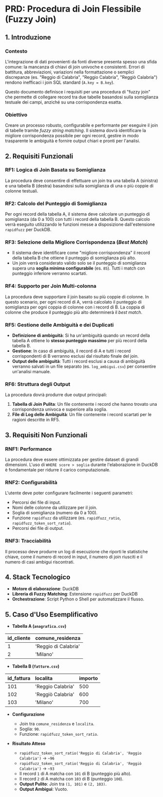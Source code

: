 # PRD: Procedura di Join Flessibile (Fuzzy Join)

## 1. Introduzione

### Contesto

L'integrazione di dati provenienti da fonti diverse presenta spesso una sfida comune: la mancanza di chiavi di join univoche e consistenti. Errori di battitura, abbreviazioni, variazioni nella formattazione o semplici discrepanze (es. "Reggio di Calabria", "Reggio Calabria", "Reggiò Calabria") rendono inefficaci i join SQL standard (`A.key = B.key`).

Questo documento definisce i requisiti per una procedura di "fuzzy join" che permette di collegare record tra due tabelle basandosi sulla somiglianza testuale dei campi, anziché su una corrispondenza esatta.

### Obiettivo

Creare un processo robusto, configurabile e performante per eseguire il join di tabelle tramite *fuzzy string matching*. Il sistema dovrà identificare la migliore corrispondenza possibile per ogni record, gestire in modo trasparente le ambiguità e fornire output chiari e pronti per l'analisi.

## 2. Requisiti Funzionali

### RF1: Logica di Join Basata su Somiglianza

La procedura deve consentire di effettuare un join tra una tabella A (sinistra) e una tabella B (destra) basandosi sulla somiglianza di una o più coppie di colonne testuali.

### RF2: Calcolo del Punteggio di Somiglianza

Per ogni record della tabella A, il sistema deve calcolare un punteggio di somiglianza (da 0 a 100) con tutti i record della tabella B. Questo calcolo verrà eseguito utilizzando le funzioni messe a disposizione dall'estensione `rapidfuzz` per DuckDB.

### RF3: Selezione della Migliore Corrispondenza (*Best Match*)

- Il sistema deve identificare come "migliore corrispondenza" il record della tabella B che ottiene il punteggio di somiglianza più alto.
- Un join verrà considerato valido solo se il punteggio di somiglianza supera una **soglia minima configurabile** (es. `85`). Tutti i match con punteggio inferiore verranno scartati.

### RF4: Supporto per Join Multi-colonna

La procedura deve supportare il join basato su più coppie di colonne. In questo scenario, per ogni record di A, verrà calcolato il punteggio di somiglianza per ogni coppia di colonne con i record di B. La coppia di colonne che produce il punteggio più alto determinerà il *best match*.

### RF5: Gestione delle Ambiguità e dei Duplicati

- **Definizione di ambiguità**: Si ha un'ambiguità quando un record della tabella A ottiene lo **stesso punteggio massimo** per più record della tabella B.
- **Gestione**: In caso di ambiguità, il record di A e tutti i record corrispondenti di B verranno esclusi dal risultato finale del join.
- **Output delle ambiguità**: Tutti i record esclusi a causa di ambiguità verranno salvati in un file separato (es. `log_ambigui.csv`) per consentire un'analisi manuale.

### RF6: Struttura degli Output

La procedura dovrà produrre due output principali:

1.  **Tabella di Join Pulita**: Un file contenente i record che hanno trovato una corrispondenza univoca e superiore alla soglia.
2.  **File di Log delle Ambiguità**: Un file contenente i record scartati per le ragioni descritte in RF5.

## 3. Requisiti Non Funzionali

### RNF1: Performance

La procedura deve essere ottimizzata per gestire dataset di grandi dimensioni. L'uso di `WHERE score > soglia` durante l'elaborazione in DuckDB è fondamentale per ridurre il carico computazionale.

### RNF2: Configurabilità

L'utente deve poter configurare facilmente i seguenti parametri:

- Percorsi dei file di input.
- Nomi delle colonne da utilizzare per il join.
- Soglia di somiglianza (numero da 0 a 100).
- Funzione `rapidfuzz` da utilizzare (es. `rapidfuzz_ratio`, `rapidfuzz_token_sort_ratio`).
- Percorsi dei file di output.

### RNF3: Tracciabilità

Il processo deve produrre un log di esecuzione che riporti le statistiche chiave, come il numero di record in input, il numero di join riusciti e il numero di casi ambigui riscontrati.

## 4. Stack Tecnologico

- **Motore di elaborazione**: DuckDB
- **Libreria di Fuzzy Matching**: Estensione `rapidfuzz` per DuckDB
- **Orchestrazione**: Script Python o Shell per automatizzare il flusso.

## 5. Caso d'Uso Esemplificativo

- **Tabella A (`anagrafica.csv`)**

| id_cliente | comune_residenza      |
| :--------- | :-------------------- |
| 1          | 'Reggio di Calabria'  |
| 2          | 'Milano'              |

- **Tabella B (`fatture.csv`)**

| id_fattura | localita        | importo |
| :--------- | :-------------- | :------ |
| 101        | 'Reggio Calabria' | 500     |
| 102        | 'Reggiò Calabria' | 600     |
| 103        | 'Milano'          | 700     |

- **Configurazione**
  - Join tra `comune_residenza` e `localita`.
  - Soglia: `90`.
  - Funzione: `rapidfuzz_token_sort_ratio`.

- **Risultato Atteso**
  - `rapidfuzz_token_sort_ratio('Reggio di Calabria', 'Reggio Calabria')` -> `~96`
  - `rapidfuzz_token_sort_ratio('Reggio di Calabria', 'Reggiò Calabria')` -> `~93`
  - Il record `1` di A matcha con `101` di B (punteggio più alto).
  - Il record `2` di A matcha con `103` di B (punteggio `100`).
  - **Output Pulito**: Join tra `(1, 101)` e `(2, 103)`.
  - **Output Ambigui**: Vuoto.
